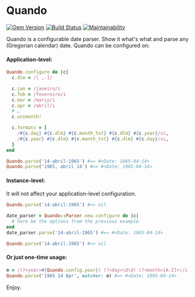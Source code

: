 # Quando

[![Gem Version](https://badge.fury.io/rb/quando.svg)](https://badge.fury.io/rb/quando)
[![Build Status](https://semaphoreci.com/api/v1/kinkou/quando/branches/master/shields_badge.svg)](https://semaphoreci.com/kinkou/quando)
[![Maintainability](https://api.codeclimate.com/v1/badges/b0653fc45ec54c23e05c/maintainability)](https://codeclimate.com/github/kinkou/quando/maintainability)

Quando is a configurable date parser. Show it what's what and parse any (Gregorian calendar) date. Quando can be configured on:

#### Application-level:
```ruby
Quando.configure do |c|
  c.dlm = /[ ,-]/

  c.jan = /janeiro/i
  c.feb = /fevereiro/i
  c.mar = /março/i
  c.apr = /abril/i
  # …
  c.unimonth!

  c.formats = [
    /#{c.day} #{c.dlm} #{c.month_txt} #{c.dlm} #{c.year}/xi,
    /#{c.year} #{c.dlm} #{c.month_txt} #{c.dlm} #{c.day}/xi,
  ]
end

Quando.parse('14-abril-1965') #=> #<Date: 1965-04-14>
Quando.parse('1965, abril 14') #=> #<Date: 1965-04-14>
```

#### Instance-level:
It will not affect your application-level configuration.
```ruby
Quando.parse('14-abril-1965') #=> nil

date_parser = Quando::Parser.new.configure do |c|
  # here be the options from the previous example
end
date_parser.parse('14-abril-1965') #=> #<Date: 1965-04-14>

Quando.parse('14-abril-1965') #=> nil
```

#### Or just one-time usage:
```ruby
m = /(?<year>#{Quando.config.year}) (?<day>\d\d) (?<month>[A-Z]+)/i
Quando.parse('1965 14 Apr', matcher: m) #=> #<Date: 1965-04-14>
```

Enjoy.
